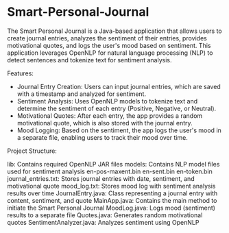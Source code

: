 # Smart-Personal-Journal

The Smart Personal Journal is a Java-based application that allows users to create journal entries, analyzes the sentiment of their entries, provides motivational quotes, and logs the user's mood based on sentiment. This application leverages OpenNLP for natural language processing (NLP) to detect sentences and tokenize text for sentiment analysis.

Features:

- Journal Entry Creation: Users can input journal entries, which are saved with a timestamp and analyzed for sentiment.
- Sentiment Analysis: Uses OpenNLP models to tokenize text and determine the sentiment of each entry (Positive, Negative, or Neutral).
- Motivational Quotes: After each entry, the app provides a random motivational quote, which is also stored with the journal entry.
- Mood Logging: Based on the sentiment, the app logs the user's mood in a separate file, enabling users to track their mood over time.

Project Structure:

lib: Contains required OpenNLP JAR files
models: Contains NLP model files used for sentiment analysis
  en-pos-maxent.bin
  en-sent.bin
  en-token.bin
journal_entries.txt: Stores journal entries with date, sentiment, and motivational quote
mood_log.txt: Stores mood log with sentiment analysis results over time
JournalEntry.java: Class representing a journal entry with content, sentiment, and quote
MainApp.java: Contains the main method to initiate the Smart Personal Journal
MoodLog.java: Logs mood (sentiment) results to a separate file
Quotes.java: Generates random motivational quotes
SentimentAnalyzer.java: Analyzes sentiment using OpenNLP
